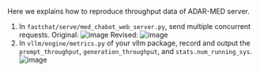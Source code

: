 Here we explains how to reproduce throughput data of ADAR-MED server.
1. In `fastchat/serve/med_chabot_web_server.py`, send multiple concurrent requests.
  Original:
  ![image](https://github.com/user-attachments/assets/23d7fc9d-856f-4eef-a532-a87526bef67c)
  Revised:
  ![image](https://github.com/user-attachments/assets/9f7cf19a-11d4-4b35-8645-2f45897cd0f0)
2. In `vllm/engine/metrics.py` of your vllm package, record and output the `prompt_throughput`, `generation_throughput`, and `stats.num_running_sys`.
  ![image](https://github.com/user-attachments/assets/84329ec5-b0d1-4576-8641-6a9623c7bd49)
